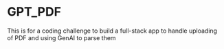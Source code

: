# GPT_PDF
This is for a coding challenge to build a full-stack app to handle uploading of PDF and using GenAI to parse them
